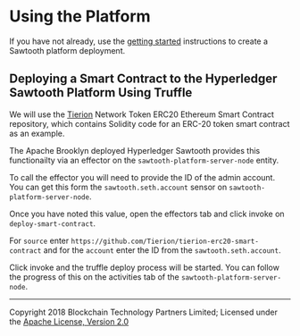 Using the Platform
==================

If you have not already, use the [getting started](./getting-started.md) instructions to create a Sawtooth platform deployment.

## Deploying a Smart Contract to the Hyperledger Sawtooth Platform Using Truffle

We will use the [Tierion](https://github.com/Tierion/tierion-erc20-smart-contract) Network Token
ERC20 Ethereum Smart Contract repository, which contains Solidity code for an ERC-20 token smart
contract as an example.

The Apache Brooklyn deployed Hyperledger Sawtooth provides this functionailty via an effector on the
`sawtooth-platform-server-node` entity.

To call the effector you will need to provide the ID of the admin account. You can get this form the
`sawtooth.seth.account` sensor on `sawtooth-platform-server-node`.

Once you have noted this value, open the effectors
tab and click invoke on `deploy-smart-contract`.

For `source` enter `https://github.com/Tierion/tierion-erc20-smart-contract`
and for the `account` enter the ID from the `sawtooth.seth.account`.

Click invoke and
the truffle deploy process will be started. You can follow the progress of this on the activities tab of
the `sawtooth-platform-server-node`.


---
Copyright 2018 Blockchain Technology Partners Limited; Licensed under the [Apache License, Version 2.0](./LICENSE)
